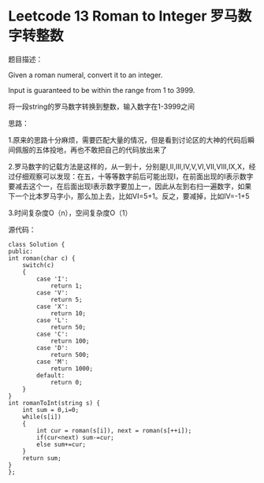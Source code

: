 # Leetcode 13 Roman to Integer 罗马数字转整数
题目描述：

Given a roman numeral, convert it to an integer.

Input is guaranteed to be within the range from 1 to 3999.

将一段string的罗马数字转换到整数，输入数字在1-3999之间

思路：

1.原来的思路十分麻烦，需要匹配大量的情况，但是看到讨论区的大神的代码后瞬间佩服的五体投地，再也不敢把自己的代码放出来了

2.罗马数字的记载方法是这样的，从一到十，分别是I,II,III,IV,V,VI,VII,VIII,IX,X，经过仔细观察可以发现：在五，十等等数字前后可能出现I，在前面出现的I表示数字要减去这个一，在后面出现I表示数字要加上一，因此从左到右扫一遍数字，如果下一个比本罗马字小，那么加上去，比如VI=5+1。反之，要减掉，比如IV=-1+5

3.时间复杂度O（n），空间复杂度O（1）

源代码：

```
class Solution {  
public:  
int roman(char c) {  
    switch(c)   
    {  
        case 'I':  
            return 1;  
        case 'V':  
            return 5;  
        case 'X':  
            return 10;  
        case 'L':  
            return 50;  
        case 'C':  
            return 100;  
        case 'D':  
            return 500;  
        case 'M':  
            return 1000;  
        default:  
            return 0;  
    }  
}  
int romanToInt(string s) {  
    int sum = 0,i=0;  
    while(s[i])   
    {  
        int cur = roman(s[i]), next = roman(s[++i]);  
        if(cur<next) sum-=cur;  
        else sum+=cur;  
    }  
    return sum;  
}   
};  
```
